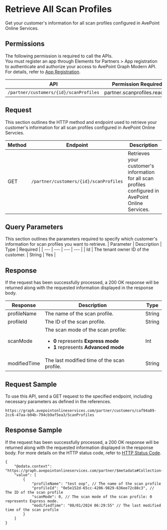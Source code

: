 # Retrieve  All Scan Profiles

Get your customer's information for all scan profiles configured in AvePoint Online Services. 

## Permissions  

The following permission is required to call the APIs.  
You must register an app through Elements for Partners > App registration to authenticate and authorize your access to AvePoint Graph Modern API. For details, refer to [App Registration](https://cdn.avepoint.com/assets/apelements-webhelp/avepoint-elements-for-partners/index.htm#!Documents/appregistration.htm).

| API | Permission Required|
|-----------|-----------|
| `/partner/customers/{id}/scanProfiles` | partner.scanprofiles.read.all |  


## Request

This section outlines the HTTP method and endpoint used to retrieve your customer's information for all scan profiles configured in AvePoint Online Servcies.

| Method | Endpoint | Description |
|-----------|-----------|-----------|
|GET|`/partner/customers/{id}/scanProfiles`|Retrieves your customer's information for all scan profiles configured in AvePoint Online Services.|


## Query Parameters

This section outlines the parameters required to specify which customer's information for scan profiles you want to retrieve.
| Parameter | Description | Type | Required |
| --- | --- | --- | --- |
| Id | The tenant owner ID of the customer. | String | Yes |

## Response

If the request has been successfully processed, a 200 OK response will be returned along with the requested information displayed in the response body.

| Response | Description | Type |
| --- | --- | --- |
| profileName | The name of the scan profile. | String |
| profileId | The ID of the scan profile. | String |
| scanMode | The scan mode of the scan profile:<br> <ul><li> **0** represents **Express mode**</li><li> **1** represents **Advanced mode** | Int |
| modifiedTime | The last modified time of the scan profile. | String |

## Request Sample
To use this API, send a GET request to the specified endpoint, including necessary parameters as defined in the references.
```
https://graph.avepointonlineservices.com/partner/customers/caf94a89-2cc6-47aa-b04b-794cb9af5ea3/ScanProfiles
```
## Response Sample
If the request has been successfully processed, a 200 OK response will be returned along with the requested information displayed in the response body. For more details on the HTTP status code, refer to [HTTP Status Code](/docs/use-avepoint-graph-modern-API/##HTTP-Status-Code).
```
{
    "@odata.context": "https://graph.avepointonlineservices.com/partner/$metadata#Collection(Portal.Api.Model.ProfileInfo)",
    "value": [
        {
            "profileName": "test oop", // The name of the scan profile
            "profileId": "0e5e152d-65cc-4206-9829-636ee72c88c3", // The ID of the scan profile
            "scanMode": 0, // The scan mode of the scan profile: 0 represents Express mode.
            "modifiedTime": "08/01/2024 06:29:55" // The last modified time of the scan profile
        }
    ]
}
```